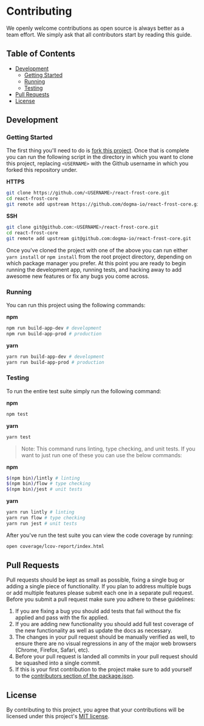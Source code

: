 # Contributing

We openly welcome contributions as open source is always better as a team effort. We simply ask that all contributors start by reading this guide.

## Table of Contents

*   [Development](#development)
    *   [Getting Started](#getting-started)
    *   [Running](#running)
    *   [Testing](#testing)
*   [Pull Requests](#pull-requests)
*   [License](#license)

## Development

### Getting Started

The first thing you'll need to do is [fork this project][fork-repo]. Once that is complete you can run the following script in the directory in which you want to clone this project, replacing `<USERNAME>` with the Github username in which you forked this repository under.

**HTTPS**

```bash
git clone https://github.com/<USERNAME>/react-frost-core.git
cd react-frost-core
git remote add upstream https://github.com/dogma-io/react-frost-core.git
```

**SSH**

```bash
git clone git@github.com:<USERNAME>/react-frost-core.git
cd react-frost-core
git remote add upstream git@github.com:dogma-io/react-frost-core.git
```

Once you've cloned the project with one of the above you can run either `yarn install` or `npm install` from the root project directory, depending on which package manager you prefer. At this point you are ready to begin running the development app, running tests, and hacking away to add awesome new features or fix any bugs you come across.

### Running

You can run this project using the following commands:

**npm**

```bash
npm run build-app-dev # development
npm run build-app-prod # production
```

**yarn**

```bash
yarn run build-app-dev # development
yarn run build-app-prod # production
```

### Testing

To run the entire test suite simply run the following command:

**npm**

```bash
npm test
```

**yarn**

```bash
yarn test
```

> Note: This command runs linting, type checking, and unit tests. If you want to just run one of these you can use the below commands:

**npm**

```bash
$(npm bin)/lintly # linting
$(npm bin)/flow # type checking
$(npm bin)/jest # unit tests
```

**yarn**

```bash
yarn run lintly # linting
yarn run flow # type checking
yarn run jest # unit tests
```

After you've run the test suite you can view the code coverage by running:

```bash
open coverage/lcov-report/index.html
```

## Pull Requests

Pull requests should be kept as small as possible, fixing a single bug or adding a single piece of functionality. If you plan to address multiple bugs or add multiple features please submit each one in a separate pull request. Before you submit a pull request make sure you adhere to these guidelines:

1.  If you are fixing a bug you should add tests that fail without the fix applied and pass with the fix applied.
2.  If you are adding new functionality you should add full test coverage of the new functionality as well as update the docs as necessary.
3.  The changes in your pull request should be manually verified as well, to ensure there are no visual regressions in any of the major web browsers (Chrome, Firefox, Safari, etc).
4.  Before your pull request is landed all commits in your pull request should be squashed into a single commit.
5.  If this is your first contribution to the project make sure to add yourself to the [contributors section of the package.json][package-contributors].

## License

By contributing to this project, you agree that your contributions will be licensed under this project's [MIT license](LICENSE.md).

[fork-repo]: https://github.com/dogma-io/react-frost-core#fork-destination-box
[package-contributors]: https://docs.npmjs.com/files/package.json#people-fields-author-contributors
